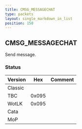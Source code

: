 ```yaml
---
title: CMSG_MESSAGECHAT
type: packets
layout: single_markdown_in_list
position: 150
---
```


## CMSG_MESSAGECHAT

Send message.

### Status

Version    | Hex        | Comment
---------- | ---------- | ---------- 
Classic    |            | 
TBC        | 0x095      | 
WotLK      | 0x095      | 
Cata       |            | 
MoP        |            | 